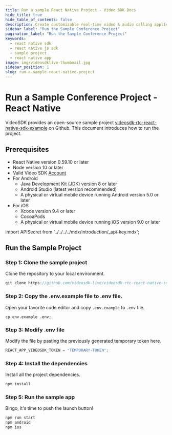 ```yaml
---
title: Run a sample React Native Project - Video SDK Docs
hide_title: true
hide_table_of_contents: false
description: Create customizable real-time video & audio calling applications with React Native JS SDK with Video SDK add live Video & Audio conferencing to your applications.
sidebar_label: "Run the Sample Conference Project"
pagination_label: "Run the Sample Conference Project"
keywords:
  - react native sdk
  - react native js sdk
  - sample project
  - react native app
image: img/videosdklive-thumbnail.jpg
sidebar_position: 1
slug: run-a-sample-react-native-project
---
```


# Run a Sample Conference Project - React Native

VideoSDK provides an open-source sample project [videosdk-rtc-react-native-sdk-example](https://github.com/videosdk-live/videosdk-rtc-react-native-sdk-example) on Github. This document introduces how to run the project.

## Prerequisites

- React Native version 0.59.10 or later
- Node version 10 or later
- Valid Video SDK [Account](https://app.videosdk.live/)
- For Android
  - Java Development Kit (JDK) version 8 or later
  - Android Studio (latest version recommended)
  - A physical or virtual mobile device running Android version 5.0 or later
- For iOS
  - Xcode version 9.4 or later
  - CocoaPods
  - A physical or virtual mobile device running iOS version 9.0 or later

import APISecret from '../../../../mdx/introduction/\_api-key.mdx';

<APISecret title="Get your API key and Secret key" />

## Run the Sample Project

### Step 1: Clone the sample project

Clone the repository to your local environment.

```js
git clone https://github.com/videosdk-live/videosdk-rtc-react-native-sdk-example.git
```

### Step 2: Copy the .env.example file to .env file.

Open your favorite code editor and copy `.env.example` to `.env` file.

```
cp env.example .env;
```

### Step 3: Modify .env file

Modify the file by pasting the previously generated temporary token here.

```js title=".env"
REACT_APP_VIDEOSDK_TOKEN = "TEMPORARY-TOKEN";
```

### Step 4: Install the dependencies

Install all the project dependencies.

```js
npm install
```

### Step 5: Run the sample app

Bingo, it's time to push the launch button!

```js
npm run start
npm android
npm ios
```
